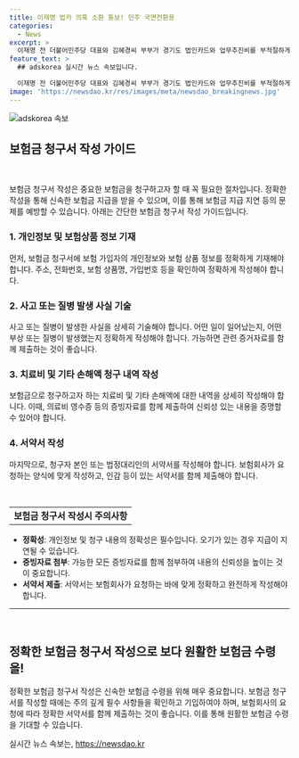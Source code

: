 ```yaml
---
title: 이재명 법카 의혹 소환 통보! 민주 국면전환용
categories:
  - News
excerpt: >
  이재명 전 더불어민주당 대표와 김혜경씨 부부가 경기도 법인카드와 업무추진비를 부적절하게 사용한 혐의로 검찰에 소환조사를 받을 예정입니다. 혐의는 이 전 대표의 지사 시절 김씨가 관용차를 사적으로 사용하고, 법인카드와 업무추진비를 부부의 식비 등에 무단 지출한 것으로 의심됩니다. 또한 이 대표의 불송치된 사건을 제보한 공익제보자가 이 전 대표가 승인하고 피드백을 줬다고 진술하며 논란을 불러일으키고 있습니다. 소환조사 후 이달 안에 기소될 가능성도 제기되고 있습니다.
feature_text: >
  ## adskorea 실시간 뉴스 속보입니다.

  이재명 전 더불어민주당 대표와 김혜경씨 부부가 경기도 법인카드와 업무추진비를 부적절하게 사용한 혐의로 검찰에 소환조사를 받을 예정입니다. 혐의는 이 전 대표의 지사 시절 김씨가 관용차를 사적으로 사용하고, 법인카드와 업무추진비를 부부의 식비 등에 무단 지출한 것으로 의심됩니다. 또한 이 대표의 불송치된 사건을 제보한 공익제보자가 이 전 대표가 승인하고 피드백을 줬다고 진술하며 논란을 불러일으키고 있습니다. 소환조사 후 이달 안에 기소될 가능성도 제기되고 있습니다.
image: 'https://newsdao.kr/res/images/meta/newsdao_breakingnews.jpg'
---
```


<p><img src="https://newsdao.kr/res/images/meta/newsdao_breakingnews.jpg" alt="adskorea 속보" /></p>

<h2 data-ke-size="size26">보험금 청구서 작성 가이드</h2>

<p data-ke-size="size16">&nbsp;</p>

<p data-ke-size="size16">보험금 청구서 작성은 중요한 보험금을 청구하고자 할 때 꼭 필요한 절차입니다. 정확한 작성을 통해 신속한 보험금 지급을 받을 수 있으며, 이를 통해 보험금 지급 지연 등의 문제를 예방할 수 있습니다. 아래는 간단한 보험금 청구서 작성 가이드입니다.</p>

<h3 data-ke-size="size24">1. 개인정보 및 보험상품 정보 기재</h3>

<p data-ke-size="size16">먼저, 보험금 청구서에 보험 가입자의 개인정보와 보험 상품 정보를 정확하게 기재해야 합니다. 주소, 전화번호, 보험 상품명, 가입번호 등을 확인하여 정확하게 작성해야 합니다.</p>

<h3 data-ke-size="size24">2. 사고 또는 질병 발생 사실 기술</h3>

<p data-ke-size="size16">사고 또는 질병이 발생한 사실을 상세히 기술해야 합니다. 어떤 일이 일어났는지, 어떤 부상 또는 질병이 발생했는지 정확하게 작성해야 합니다. 가능하면 관련 증거자료를 함께 제출하는 것이 좋습니다.</p>

<h3 data-ke-size="size24">3. 치료비 및 기타 손해액 청구 내역 작성</h3>

<p data-ke-size="size16">보험금으로 청구하고자 하는 치료비 및 기타 손해액에 대한 내역을 상세히 작성해야 합니다. 이때, 의료비 영수증 등의 증빙자료를 함께 제출하여 신뢰성 있는 내용을 증명할 수 있어야 합니다.</p>

<h3 data-ke-size="size24">4. 서약서 작성</h3>

<p data-ke-size="size16">마지막으로, 청구자 본인 또는 법정대리인의 서약서를 작성해야 합니다. 보험회사가 요청하는 양식에 맞게 작성하고, 인감 등이 있는 서약서를 함께 제출해야 합니다.</p>

<p data-ke-size="size16">&nbsp;</p>

<table style="width: 100%;">
<tbody>
<tr>
<td style="text-align: center; height: 17px;"><b>보험금 청구서 작성시 주의사항</b></td>
</tr>
</tbody>
</table>

<ul>
<li><b>정확성</b>: 개인정보 및 청구 내용의 정확성은 필수입니다. 오기가 있는 경우 지급이 지연될 수 있습니다.</li>
<li><b>증빙자료 첨부</b>: 가능한 모든 증빙자료를 함께 첨부하여 내용의 신뢰성을 높이는 것이 중요합니다.</li>
<li><b>서약서 제출</b>: 서약서는 보험회사가 요청하는 바에 맞게 정확하고 완전하게 작성해야 합니다.</li>
</ul>

<hr>

<p data-ke-size="size16">&nbsp;</p>

<h2 data-ke-size="size26">정확한 보험금 청구서 작성으로 보다 원활한 보험금 수령을!</h2>

<p data-ke-size="size16">정확한 보험금 청구서 작성은 신속한 보험금 수령을 위해 매우 중요합니다. 보험금 청구서를 작성할 때에는 주의 깊게 필수 사항들을 확인하고 기입하여야 하며, 보험회사의 요청에 따라 정확한 서약서를 함께 제출하는 것이 좋습니다. 이를 통해 원활한 보험금 수령을 기대할 수 있습니다.</p>
실시간 뉴스 속보는, <a href="https://newsdao.kr" rel="dofollow">https://newsdao.kr</a>


